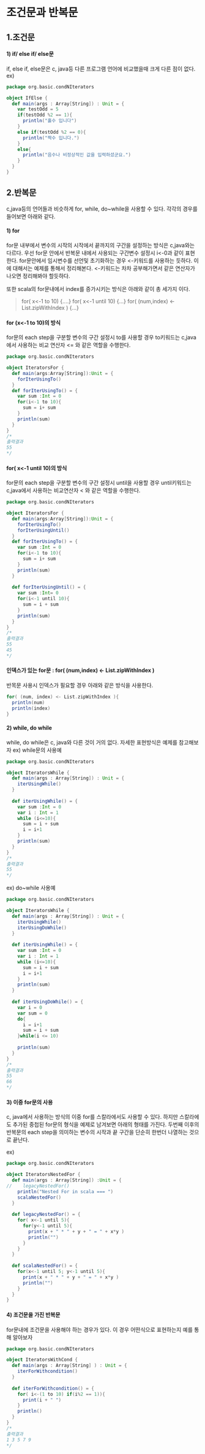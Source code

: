 # 조건문과 반복문  
## 1.조건문
#### 1) if/ else if/ else문
if, else if, else문은 c, java등 다른 프로그램 언어에 비교했을때 크게 다른 점이 없다.
ex)
```scala
package org.basic.condNIterators

object IfElse {
  def main(args : Array[String]) : Unit = {
    var testOdd = 5
    if(testOdd %2 == 1){
      println("홀수 입니다")
    }
    else if(testOdd %2 == 0){
      println("짝수 입니다.")
    }
    else{
      println("음수나 비정상적인 값을 입력하셨군요.")
    }
  }
}
```
## 2.반복문
c,java등의 언어들과 비슷하게 for, while, do~while을 사용할 수 있다. 각각의 경우를 들어보면 아래와 같다.
#### 1) for
for문 내부에서 변수의 시작의 시작에서 끝까지의 구간을 설정하는 방식은 c,java와는 다르다. 우선 for문 안에서 반복문 내에서 사용되는 구간변수 설정시 i<-0과 같이 표현한다. for문안에서 임시변수를 선언및 초기화하는 경우 <-키워드를 사용하는 듯하다. 이에 대해서는 예제를 통해서 정리해본다. <-키워드는 차차 공부해가면서 같은 연산자가 나오면 정리해봐야 할듯하다.  

또한 scala의 for문내에서 index를 증가시키는 방식은 아래와 같이 총 세가지 이다.  
> for( x<-1 to 10) {....}
> for( x<-1 until 10) {...}
> for( (num,index) <- List.zipWithIndex ) {...}

#### for (x<-1 to 10)의 방식  
for문의 each step을 구분할 변수의 구간 설정시 to를 사용할 경우 to키워드는 c,java에서 사용하는 비교 연산자 <= 와 같은 역할을 수행한다.
```scala
package org.basic.condNIterators

object IteratorsFor {
  def main(args:Array[String]):Unit = {
    forIterUsingTo()
  }
  def forIterUsingTo() = {
    var sum :Int = 0
    for(i<-1 to 10){
      sum = i+ sum
    }
    println(sum)
  }
}
/*
출력결과
55
*/
```

#### for( x<-1 until 10)의 방식  
for문의 each step을 구분할 변수의 구간 설정시 until을 사용할 경우 until키워드는 c,java에서 사용하는 비교연산자 < 와 같은 역할을 수행한다.
```scala
package org.basic.condNIterators

object IteratorsFor {
  def main(args:Array[String]):Unit = {
    forIterUsingTo()
    forIterUsingUntil()
  }
  def forIterUsingTo() = {
    var sum :Int = 0
    for(i<-1 to 10){
      sum = i+ sum
    }
    println(sum)
  }
  
  def forIterUsingUntil() = {
    var sum :Int= 0
    for(i<-1 until 10){
      sum = i + sum
    }
    println(sum)
  }
}
/*
출력결과
55
45
*/
```

#### 인덱스가 있는 for문 : for( (num,index) <- List.zipWithIndex )
반목문 사용시 인덱스가 필요할 경우 아래와 같은 방식을 사용한다.
```scala
for( (num, index) <- List.zipWithIndex ){
  println(num)
  println(index)
}
```

#### 2) while, do while
while, do while은 c, java와 다른 것이 거의 없다. 자세한 표현방식은 예제를 참고해보자
ex) while문의 사용예
```scala
package org.basic.condNIterators

object IteratorsWhile {
  def main(args : Array[String]) : Unit = {
    iterUsingWhile()
  }
  
  def iterUsingWhile() = {
    var sum :Int = 0
    var i : Int = 1
    while (i<=10){
      sum = i + sum
      i = i+1
    }
    println(sum)
  }
}
/*
출력결과
55
*/
```

ex) do~while 사용예
```scala
package org.basic.condNIterators

object IteratorsWhile {
  def main(args : Array[String]) : Unit = {
    iterUsingWhile()
    iterUsingDoWhile()
  }
  
  def iterUsingWhile() = {
    var sum :Int = 0
    var i : Int = 1
    while (i<=10){
      sum = i + sum
      i = i+1
    }
    println(sum)
  }
  
  def iterUsingDoWhile() = {
    var i = 0
    var sum = 0
    do{
      i = i+1
      sum = i + sum
    }while(i <= 10)
    
    println(sum)
  }
}
/*
출력결과
55
66
*/
```

#### 3) 이중 for문의 사용
c, java에서 사용하는 방식의 이중 for를 스칼라에서도 사용할 수 있다. 하지만 스칼라에도 추가된 중첩된 for문의 형식을 예제로 남겨보면 아래의 형태를 가진다. 두번째 이후의 반복문의 each step을 의미하는 변수의 시작과 끝 구간을 단순히 한번더 나열하는 것으로 끝난다.

ex)
```scala
package org.basic.condNIterators

object IteratorsNestedFor {
  def main(args : Array[String]) :Unit = {
//    legacyNestedFor()
    println("Nested For in scala === ")
    scalaNestedFor()
  }
  
  def legacyNestedFor() = {
    for( x<-1 until 5){
      for(y<-1 until 5){
        print(x + " * " + y + " = " + x*y )
        println("")
      }
    }
  }
  
  def scalaNestedFor() = {
    for(x<-1 until 5; y<-1 until 5){
      print(x + " * " + y + " = " + x*y )
      println("")
    }
  }
}
```

#### 4) 조건문을 가진 반복문
for문내에 조건문을 사용해야 하는 경우가 있다. 이 경우 어떤식으로 표현하는지 예를 통해 알아보자
```scala
package org.basic.condNIterators

object IteratorsWithCond {
  def main(args : Array[String] ) : Unit = {
    iterForWithcondition()
  }
  
  def iterForWithcondition() = {
    for( i<-(1 to 10) if(i%2 == 1)){
      print(i + " ")
    }
    println()
  }
}
/*
출력결과
1 3 5 7 9 
*/
```

